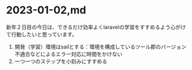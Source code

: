 # 2023-01-02,md

新年２日目の今日は、できるだけ効率よくlaravelの学習をすすめるよう心がけて行動したいと思っています。

1. 開発（学習）環境はsailとする：環境を構成しているツール郡のバージョン不適合などによるエラー対応に時間をかけない
2. 一つ一つのステップを小刻みにすすめる
